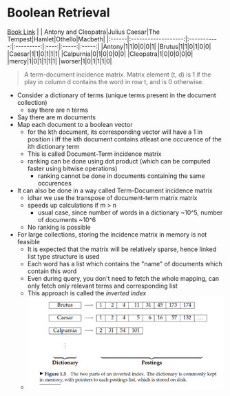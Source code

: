 # Boolean Retrieval
[Book Link](https://nlp.stanford.edu/IR-book/pdf/01bool.pdf) 
|       | Antony and Cleopatra|Julius Caesar|The Tempest|Hamlet|Othello|Macbeth|
|:------|:-------------------:|:-----------:|:---------:|:----:|:-----:|:-----:|
|Antony|1|1|0|0|0|1|
|Brutus|1|1|0|1|0|0|
|Caesar|1|1|0|1|1|1|
|Calpurnia|0|1|0|0|0|0|
|Cleopatra|1|0|0|0|0|0|
|mercy|1|0|1|1|1|1|
|worser|1|0|1|1|1|0|
> A term-document incidence matrix. Matrix element (t, d) is 1 if the
play in column d contains the word in row t, and is 0 otherwise.

- Consider a dictionary of terms (unique terms present in the document collection)
    - say there are n terms
- Say there are m documents
- Map each document to a boolean vector
    - for the kth document, its corresponding vector will have a 1 in position i iff the kth document contains atleast one occurence of the ith dictionary term
    - This is called Document-Term incidence matrix
    - ranking can be done using dot product (which can be computed faster using bitwise operations)
        - ranking cannot be done in documents containing the same occurences 
- It can also be done in a way called Term-Document incidence matrix
    - idhar we use the transpose of document-term matrix matrix
    - speeds up calculations if m > n 
        - usual case, since number of words in a dictionary ~10^5, number of documents ~10^6
    - No ranking is possible
- For large collections, storing the incidence matrix in memory is not feasible
    - It is expected that the matrix will be relatively sparse, hence linked list type structure is used
    - Each word has a list which contains the "name" of documents which contain this word
    - Even during query, you don't need to fetch the whole mapping, can only fetch only relevant terms and corresponding list
    - This approach is called the *inverted index*
    - ![Example of an inverted index](./images/figure-1-3.png) 
